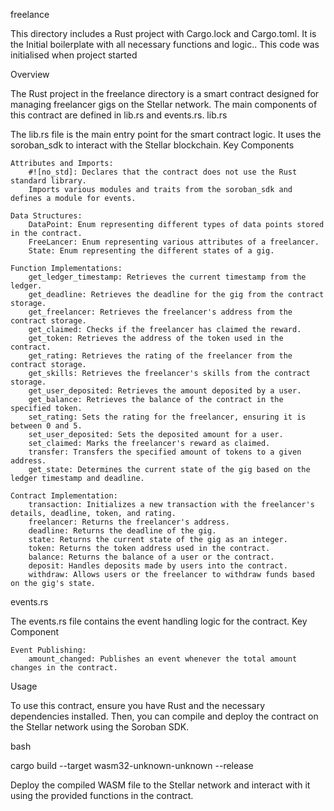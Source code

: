 freelance

This directory includes a Rust project with Cargo.lock and Cargo.toml.
It is the Initial boilerplate with all necessary functions and logic..
This code was initialised when project started

Overview

The Rust project in the freelance directory is a smart contract designed for managing freelancer gigs on the Stellar network. The main components of this contract are defined in lib.rs and events.rs.
lib.rs

The lib.rs file is the main entry point for the smart contract logic. It uses the soroban_sdk to interact with the Stellar blockchain.
Key Components

    Attributes and Imports:
        #![no_std]: Declares that the contract does not use the Rust standard library.
        Imports various modules and traits from the soroban_sdk and defines a module for events.

    Data Structures:
        DataPoint: Enum representing different types of data points stored in the contract.
        FreeLancer: Enum representing various attributes of a freelancer.
        State: Enum representing the different states of a gig.

    Function Implementations:
        get_ledger_timestamp: Retrieves the current timestamp from the ledger.
        get_deadline: Retrieves the deadline for the gig from the contract storage.
        get_freelancer: Retrieves the freelancer's address from the contract storage.
        get_claimed: Checks if the freelancer has claimed the reward.
        get_token: Retrieves the address of the token used in the contract.
        get_rating: Retrieves the rating of the freelancer from the contract storage.
        get_skills: Retrieves the freelancer's skills from the contract storage.
        get_user_deposited: Retrieves the amount deposited by a user.
        get_balance: Retrieves the balance of the contract in the specified token.
        set_rating: Sets the rating for the freelancer, ensuring it is between 0 and 5.
        set_user_deposited: Sets the deposited amount for a user.
        set_claimed: Marks the freelancer's reward as claimed.
        transfer: Transfers the specified amount of tokens to a given address.
        get_state: Determines the current state of the gig based on the ledger timestamp and deadline.

    Contract Implementation:
        transaction: Initializes a new transaction with the freelancer's details, deadline, token, and rating.
        freelancer: Returns the freelancer's address.
        deadline: Returns the deadline of the gig.
        state: Returns the current state of the gig as an integer.
        token: Returns the token address used in the contract.
        balance: Returns the balance of a user or the contract.
        deposit: Handles deposits made by users into the contract.
        withdraw: Allows users or the freelancer to withdraw funds based on the gig's state.

events.rs

The events.rs file contains the event handling logic for the contract.
Key Component

    Event Publishing:
        amount_changed: Publishes an event whenever the total amount changes in the contract.

Usage

To use this contract, ensure you have Rust and the necessary dependencies installed. Then, you can compile and deploy the contract on the Stellar network using the Soroban SDK.

bash

cargo build --target wasm32-unknown-unknown --release

Deploy the compiled WASM file to the Stellar network and interact with it using the provided functions in the contract.
